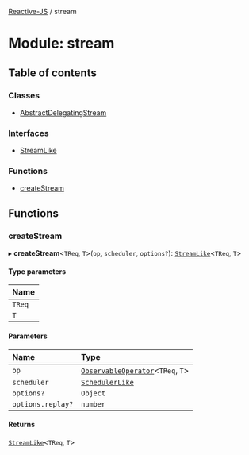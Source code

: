 [Reactive-JS](../README.md) / stream

# Module: stream

## Table of contents

### Classes

- [AbstractDelegatingStream](../classes/stream.AbstractDelegatingStream.md)

### Interfaces

- [StreamLike](../interfaces/stream.StreamLike.md)

### Functions

- [createStream](stream.md#createstream)

## Functions

### createStream

▸ **createStream**<`TReq`, `T`\>(`op`, `scheduler`, `options?`): [`StreamLike`](../interfaces/stream.StreamLike.md)<`TReq`, `T`\>

#### Type parameters

| Name |
| :------ |
| `TReq` |
| `T` |

#### Parameters

| Name | Type |
| :------ | :------ |
| `op` | [`ObservableOperator`](observable.md#observableoperator)<`TReq`, `T`\> |
| `scheduler` | [`SchedulerLike`](../interfaces/scheduler.SchedulerLike.md) |
| `options?` | `Object` |
| `options.replay?` | `number` |

#### Returns

[`StreamLike`](../interfaces/stream.StreamLike.md)<`TReq`, `T`\>

